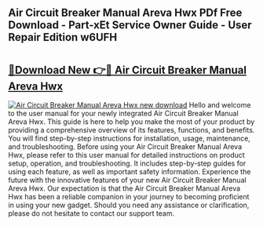 ## Air Circuit Breaker Manual Areva Hwx PDf Free Download - Part-xEt Service Owner Guide - User Repair Edition w6UFH

# <h2><a href="http://bc82960.oget.top/?id=Air+Circuit+Breaker+Manual+Areva+Hwx">🔗Download New 👉🔴 Air Circuit Breaker Manual Areva Hwx</a></h2>

[![Air Circuit Breaker Manual Areva Hwx new download](https://i.imgur.com/5g1atiW.png)](http://bc82960.oget.top/?id=Air+Circuit+Breaker+Manual+Areva+Hwx)
Hello and welcome to the user manual for your newly integrated Air Circuit Breaker Manual Areva Hwx. This guide is here to help you make the most of your product by providing a comprehensive overview of its features, functions, and benefits. You will find step-by-step instructions for installation, usage, maintenance, and troubleshooting. Before using your Air Circuit Breaker Manual Areva Hwx, please refer to this user manual for detailed instructions on product setup, operation, and troubleshooting. It includes step-by-step guides for using each feature, as well as important safety information. Experience the future with the innovative features of your new Air Circuit Breaker Manual Areva Hwx. Our expectation is that the Air Circuit Breaker Manual Areva Hwx has been a reliable companion in your journey to becoming proficient in using your new gadget. Should you need any assistance or clarification, please do not hesitate to contact our support team.
